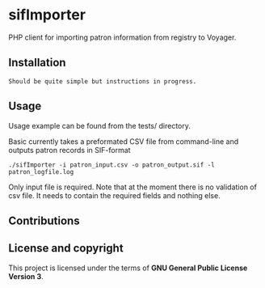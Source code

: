# sifImporter

PHP client for importing patron information from registry to Voyager. 

## Installation

```
Should be quite simple but instructions in progress.
```

## Usage

Usage example can be found from the tests/ directory.

Basic currently takes a preformated CSV file from command-line and outputs patron records in SIF-format

```
./sifImporter -i patron_input.csv -o patron_output.sif -l patron_logfile.log
```
Only input file is required. Note that at the moment there is no validation of csv file. It needs to contain the required fields and nothing else.


## Contributions

## License and copyright

This project is licensed under the terms of **GNU General Public License Version 3**.
